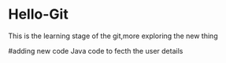 # Hello-Git
This is the learning stage of the git,more exploring the new thing


#adding new code
Java code to fecth the user details

